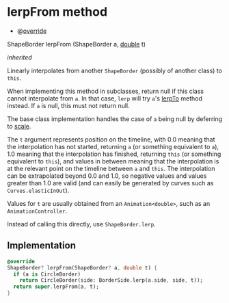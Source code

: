 


# lerpFrom method







- @[override](https://api.flutter.dev/flutter/dart-core/override-constant.html)

ShapeBorder lerpFrom
(ShapeBorder a, [double](https://api.flutter.dev/flutter/dart-core/double-class.html) t)

_inherited_



<p>Linearly interpolates from another <code>ShapeBorder</code> (possibly of another
class) to <code>this</code>.</p>
<p>When implementing this method in subclasses, return null if this class
cannot interpolate from <code>a</code>. In that case, <code>lerp</code> will try <code>a</code>'s <a href="../../ui_ring_border/RingBorder/lerpTo.md">lerpTo</a>
method instead. If <code>a</code> is null, this must not return null.</p>
<p>The base class implementation handles the case of <code>a</code> being null by
deferring to <a href="../../ui_ring_border/RingBorder/scale.md">scale</a>.</p>
<p>The <code>t</code> argument represents position on the timeline, with 0.0 meaning
that the interpolation has not started, returning <code>a</code> (or something
equivalent to <code>a</code>), 1.0 meaning that the interpolation has finished,
returning <code>this</code> (or something equivalent to <code>this</code>), and values in
between meaning that the interpolation is at the relevant point on the
timeline between <code>a</code> and <code>this</code>. The interpolation can be extrapolated
beyond 0.0 and 1.0, so negative values and values greater than 1.0 are
valid (and can easily be generated by curves such as
<code>Curves.elasticInOut</code>).</p>
<p>Values for <code>t</code> are usually obtained from an <code>Animation&lt;double&gt;</code>, such as
an <code>AnimationController</code>.</p>
<p>Instead of calling this directly, use <code>ShapeBorder.lerp</code>.</p>



## Implementation

```dart
@override
ShapeBorder? lerpFrom(ShapeBorder? a, double t) {
  if (a is CircleBorder)
    return CircleBorder(side: BorderSide.lerp(a.side, side, t));
  return super.lerpFrom(a, t);
}
```







